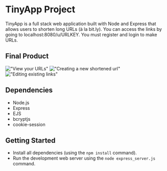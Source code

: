 # TinyApp Project

TinyApp is a full stack web application built with Node and Express that allows users to shorten long URLs (à la bit.ly). You can access the links by going to localhost:8080/u/URLKEY. You must register and login to make URLs.

## Final Product
!["View your URLs"](https://github.com/shanimithani/tinyapp3/blob/main/docs/Screen%20Shot%202023-07-30%20at%205.19.57%20PM.png)
!["Creating a new shortened url"](https://github.com/shanimithani/tinyapp3/blob/main/docs/Screen%20Shot%202023-07-30%20at%205.18.54%20PM.png)
!["Editing existing links"](https://github.com/shanimithani/tinyapp3/blob/main/docs/Screen%20Shot%202023-07-30%20at%205.18.48%20PM.png)

## Dependencies

- Node.js
- Express
- EJS
- bcryptjs
- cookie-session

## Getting Started

- Install all dependencies (using the `npm install` command).
- Run the development web server using the `node express_server.js` command.